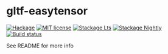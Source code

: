 # gltf-easytensor

[![Hackage](https://img.shields.io/hackage/v/gltf-easytensor.svg)](https://hackage.haskell.org/package/gltf-easytensor)
[![MIT license](https://img.shields.io/badge/license-MIT-blue.svg)](LICENSE)
[![Stackage Lts](http://stackage.org/package/gltf-easytensor/badge/lts)](http://stackage.org/lts/package/gltf-easytensor)
[![Stackage Nightly](http://stackage.org/package/gltf-easytensor/badge/nightly)](http://stackage.org/nightly/package/gltf-easytensor)
[![Build status](https://secure.travis-ci.org/o1lo01ol1o/gltf-easytensor.svg)](https://travis-ci.org/o1lo01ol1o/gltf-easytensor)

See README for more info